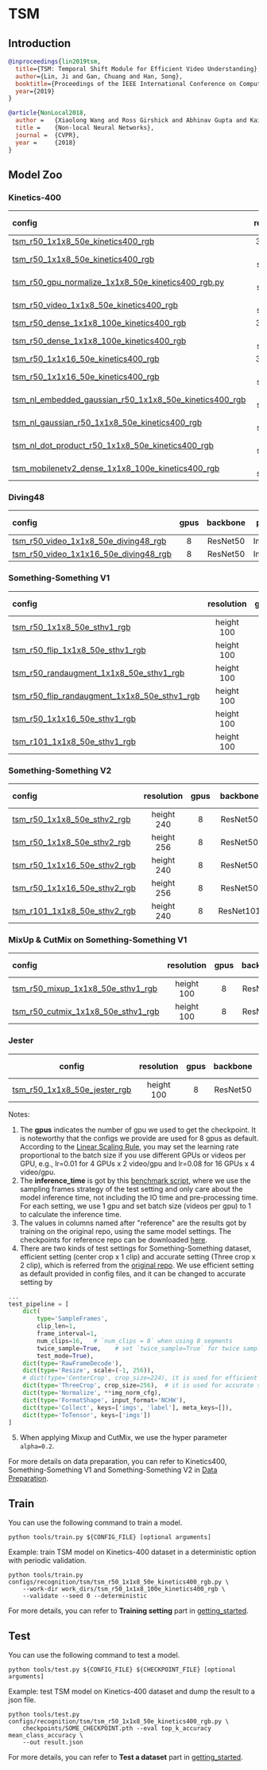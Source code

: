 # TSM

## Introduction

<!-- [ALGORITHM] -->

```BibTeX
@inproceedings{lin2019tsm,
  title={TSM: Temporal Shift Module for Efficient Video Understanding},
  author={Lin, Ji and Gan, Chuang and Han, Song},
  booktitle={Proceedings of the IEEE International Conference on Computer Vision},
  year={2019}
}
```

<!-- [BACKBONE] -->

```BibTeX
@article{NonLocal2018,
  author =   {Xiaolong Wang and Ross Girshick and Abhinav Gupta and Kaiming He},
  title =    {Non-local Neural Networks},
  journal =  {CVPR},
  year =     {2018}
}
```

## Model Zoo

### Kinetics-400

|config | resolution | gpus | backbone | pretrain | top1 acc| top5 acc | reference top1 acc | reference top5 acc | inference_time(video/s) | gpu_mem(M)| ckpt | log| json|
|:--|:--:|:--:|:--:|:--:|:--:|:--:|:--:|:--:|:--:|:--:|:--:|:--:|:--:|
|[tsm_r50_1x1x8_50e_kinetics400_rgb](/configs/recognition/tsm/tsm_r50_1x1x8_50e_kinetics400_rgb.py) |340x256|8| ResNet50| ImageNet |70.24|89.56|[70.36](https://github.com/mit-han-lab/temporal-shift-module/blob/8d53d6fda40bea2f1b37a6095279c4b454d672bd/scripts/train_tsm_kinetics_rgb_8f.sh)|[89.49](https://github.com/mit-han-lab/temporal-shift-module/blob/8d53d6fda40bea2f1b37a6095279c4b454d672bd/scripts/train_tsm_kinetics_rgb_8f.sh)|74.0 (8x1 frames)| 7079 | [ckpt](https://download.openmmlab.com/mmaction/recognition/tsm/tsm_r50_1x1x8_50e_kinetics400_rgb/tsm_r50_1x1x8_50e_kinetics400_rgb_20200607-af7fb746.pth) | [log](https://download.openmmlab.com/mmaction/recognition/tsm/tsm_r50_1x1x8_50e_kinetics400_rgb/20200607_211800.log)| [json](https://download.openmmlab.com/mmaction/recognition/tsm/tsm_r50_1x1x8_50e_kinetics400_rgb/20200607_211800.log.json)|
|[tsm_r50_1x1x8_50e_kinetics400_rgb](/configs/recognition/tsm/tsm_r50_1x1x8_50e_kinetics400_rgb.py) |short-side 256|8| ResNet50| ImageNet |70.59|89.52|x|x|x|7079|[ckpt](https://download.openmmlab.com/mmaction/recognition/tsm/tsm_r50_256p_1x1x8_50e_kinetics400_rgb/tsm_r50_256p_1x1x8_50e_kinetics400_rgb_20200726-020785e2.pth)|[log](https://download.openmmlab.com/mmaction/recognition/tsm/tsm_r50_256p_1x1x8_50e_kinetics400_rgb/20200725_031623.log)|[json](https://download.openmmlab.com/mmaction/recognition/tsm/tsm_r50_256p_1x1x8_50e_kinetics400_rgb/20200725_031623.log.json)|
|[tsm_r50_gpu_normalize_1x1x8_50e_kinetics400_rgb.py](/configs/recognition/tsm/tsm_r50_gpu_normalize_1x1x8_50e_kinetics400_rgb.py) |short-side 256|8| ResNet50| ImageNet |70.48|89.40|x|x|x|7076|[ckpt](https://download.openmmlab.com/mmaction/recognition/tsm/tsm_r50_gpu_normalize_1x1x8_50e_kinetics400_rgb/tsm_r50_gpu_normalize_1x1x8_50e_kinetics400_rgb_20210219-bf96e6cc.pth)|[log](https://download.openmmlab.com/mmaction/recognition/tsm/tsm_r50_gpu_normalize_1x1x8_50e_kinetics400_rgb/tsm_r50_gpu_normalize_1x1x8_50e_kinetics400_rgb_20210219.log)|[json](https://download.openmmlab.com/mmaction/recognition/tsm/tsm_r50_gpu_normalize_1x1x8_50e_kinetics400_rgb/tsm_r50_gpu_normalize_1x1x8_50e_kinetics400_rgb_20210219.json)|
|[tsm_r50_video_1x1x8_50e_kinetics400_rgb](/configs/recognition/tsm/tsm_r50_video_1x1x8_50e_kinetics400_rgb.py) |short-side 256|8| ResNet50| ImageNet |70.25|89.66|[70.36](https://github.com/mit-han-lab/temporal-shift-module/blob/8d53d6fda40bea2f1b37a6095279c4b454d672bd/scripts/train_tsm_kinetics_rgb_8f.sh)|[89.49](https://github.com/mit-han-lab/temporal-shift-module/blob/8d53d6fda40bea2f1b37a6095279c4b454d672bd/scripts/train_tsm_kinetics_rgb_8f.sh)|74.0 (8x1 frames)| 7077 | [ckpt]( https://download.openmmlab.com/mmaction/recognition/tsm/tsm_r50_video_1x1x8_100e_kinetics400_rgb/tsm_r50_video_1x1x8_100e_kinetics400_rgb_20200702-a77f4328.pth) | [log](https://download.openmmlab.com/mmaction/recognition/tsm/tsm_r50_video_1x1x8_100e_kinetics400_rgb/tsm_r50_video_2d_1x1x8_50e_kinetics400_rgb.log)| [json](https://download.openmmlab.com/mmaction/recognition/tsm/tsm_r50_video_1x1x8_100e_kinetics400_rgb/tsm_r50_video_2d_1x1x8_50e_kinetics400_rgb.log.json)|
|[tsm_r50_dense_1x1x8_100e_kinetics400_rgb](/configs/recognition/tsm/tsm_r50_dense_1x1x8_100e_kinetics400_rgb.py) |340x256|8x4| ResNet50 | ImageNet|72.9|90.44|[72.22](https://github.com/mit-han-lab/temporal-shift-module/tree/8d53d6fda40bea2f1b37a6095279c4b454d672bd#dense-sample)|[90.37](https://github.com/mit-han-lab/temporal-shift-module/tree/8d53d6fda40bea2f1b37a6095279c4b454d672bd#dense-sample)|11.5 (8x10 frames)| 7079 | [ckpt](https://download.openmmlab.com/mmaction/recognition/tsm/tsm_r50_dense_1x1x8_100e_kinetics400_rgb/tsm_r50_dense_1x1x8_100e_kinetics400_rgb_20200626-91a54551.pth) | [log](https://download.openmmlab.com/mmaction/recognition/tsm/tsm_r50_dense_1x1x8_100e_kinetics400_rgb/20200626_213415.log)| [json](https://download.openmmlab.com/mmaction/recognition/tsm/tsm_r50_dense_1x1x8_100e_kinetics400_rgb/20200626_213415.log.json)|
|[tsm_r50_dense_1x1x8_100e_kinetics400_rgb](/configs/recognition/tsm/tsm_r50_dense_1x1x8_100e_kinetics400_rgb.py) |short-side 256|8| ResNet50 | ImageNet|73.38|91.02|x|x|x|7079|[ckpt](https://download.openmmlab.com/mmaction/recognition/tsm/tsm_r50_dense_256p_1x1x8_100e_kinetics400_rgb/tsm_r50_dense_256p_1x1x8_100e_kinetics400_rgb_20200727-e1e0c785.pth)|[log](https://download.openmmlab.com/mmaction/recognition/tsm/tsm_r50_dense_256p_1x1x8_100e_kinetics400_rgb/20200725_032043.log)|[json](https://download.openmmlab.com/mmaction/recognition/tsm/tsm_r50_dense_256p_1x1x8_100e_kinetics400_rgb/20200725_032043.log.json)|
|[tsm_r50_1x1x16_50e_kinetics400_rgb](/configs/recognition/tsm/tsm_r50_1x1x16_50e_kinetics400_rgb.py) |340x256|8| ResNet50| ImageNet |72.09|90.37|[70.67](https://github.com/mit-han-lab/temporal-shift-module/blob/8d53d6fda40bea2f1b37a6095279c4b454d672bd/scripts/train_tsm_kinetics_rgb_16f.sh)|[89.98](https://github.com/mit-han-lab/temporal-shift-module/blob/8d53d6fda40bea2f1b37a6095279c4b454d672bd/scripts/train_tsm_kinetics_rgb_16f.sh)|47.0 (16x1 frames)| 10404  | [ckpt](https://download.openmmlab.com/mmaction/recognition/tsm/tsm_r50_1x1x16_50e_kinetics400_rgb/tsm_r50_340x256_1x1x16_50e_kinetics400_rgb_20201011-2f27f229.pth) | [log](https://download.openmmlab.com/mmaction/recognition/tsm/tsm_r50_1x1x16_50e_kinetics400_rgb/20201011_205356.log)| [json](https://download.openmmlab.com/mmaction/recognition/tsm/tsm_r50_1x1x16_50e_kinetics400_rgb/20201011_205356.log.json)|
|[tsm_r50_1x1x16_50e_kinetics400_rgb](/configs/recognition/tsm/tsm_r50_1x1x16_50e_kinetics400_rgb.py) |short-side 256|8x4| ResNet50| ImageNet |71.89|90.73|x|x|x|10398|[ckpt](https://download.openmmlab.com/mmaction/recognition/tsm/tsm_r50_256p_1x1x16_50e_kinetics400_rgb/tsm_r50_256p_1x1x16_50e_kinetics400_rgb_20201010-85645c2a.pth)|[log](https://download.openmmlab.com/mmaction/recognition/tsm/tsm_r50_256p_1x1x16_50e_kinetics400_rgb/20201010_224825.log)|[json](https://download.openmmlab.com/mmaction/recognition/tsm/tsm_r50_256p_1x1x16_50e_kinetics400_rgb/20201010_224825.log.json)|
|[tsm_nl_embedded_gaussian_r50_1x1x8_50e_kinetics400_rgb](/configs/recognition/tsm/tsm_nl_embedded_gaussian_r50_1x1x8_50e_kinetics400_rgb.py)|short-side 320|8x4| ResNet50| ImageNet |72.03|90.25|71.81|90.36|x|8931|[ckpt](https://download.openmmlab.com/mmaction/recognition/tsm/tsm_nl_embedded_gaussian_r50_1x1x8_50e_kinetics400_rgb/tsm_nl_embedded_gaussian_r50_1x1x8_50e_kinetics400_rgb_20200724-f00f1336.pth)|[log](https://download.openmmlab.com/mmaction/recognition/tsm/tsm_nl_embedded_gaussian_r50_1x1x8_50e_kinetics400_rgb/20200724_120023.log)|[json](https://download.openmmlab.com/mmaction/recognition/tsm/tsm_nl_embedded_gaussian_r50_1x1x8_50e_kinetics400_rgb/20200724_120023.log.json)|
|[tsm_nl_gaussian_r50_1x1x8_50e_kinetics400_rgb](/configs/recognition/tsm/tsm_nl_gaussian_r50_1x1x8_50e_kinetics400_rgb.py)|short-side 320|8x4| ResNet50| ImageNet |70.70|89.90|x|x|x|10125|[ckpt](https://download.openmmlab.com/mmaction/recognition/tsm/tsm_nl_gaussian_r50_1x1x8_50e_kinetics400_rgb/tsm_nl_gaussian_r50_1x1x8_50e_kinetics400_rgb_20200816-b93fd297.pth)|[log](https://download.openmmlab.com/mmaction/recognition/tsm/tsm_nl_gaussian_r50_1x1x8_50e_kinetics400_rgb/20200815_210253.log)|[json](https://download.openmmlab.com/mmaction/recognition/tsm/tsm_nl_gaussian_r50_1x1x8_50e_kinetics400_rgb/20200815_210253.log.json)|
|[tsm_nl_dot_product_r50_1x1x8_50e_kinetics400_rgb](/configs/recognition/tsm/tsm_nl_dot_product_r50_1x1x8_50e_kinetics400_rgb.py)|short-side 320|8x4|ResNet50| ImageNet |71.60|90.34|x|x|x|8358|[ckpt](https://download.openmmlab.com/mmaction/recognition/tsm/tsm_nl_dot_product_r50_1x1x8_50e_kinetics400_rgb/tsm_nl_dot_product_r50_1x1x8_50e_kinetics400_rgb_20200724-d8ad84d2.pth)|[log](https://download.openmmlab.com/mmaction/recognition/tsm/tsm_nl_dot_product_r50_1x1x8_50e_kinetics400_rgb/20200723_220442.log)|[json](https://download.openmmlab.com/mmaction/recognition/tsm/tsm_nl_dot_product_r50_1x1x8_50e_kinetics400_rgb/20200723_220442.log.json)|
|[tsm_mobilenetv2_dense_1x1x8_100e_kinetics400_rgb](/configs/recognition/tsm/tsm_mobilenetv2_dense_1x1x8_100e_kinetics400_rgb.py)|short-side 320|8|MobileNetV2| ImageNet |68.46|88.64|x|x|x|3385|[ckpt](https://download.openmmlab.com/mmaction/recognition/tsm/tsm_mobilenetv2_dense_1x1x8_100e_kinetics400_rgb/tsm_mobilenetv2_dense_320p_1x1x8_100e_kinetics400_rgb_20210202-61135809.pth)|[log](https://download.openmmlab.com/mmaction/recognition/tsm/tsm_mobilenetv2_dense_1x1x8_100e_kinetics400_rgb/20210129_024936.log)|[json](https://download.openmmlab.com/mmaction/recognition/tsm/tsm_mobilenetv2_dense_1x1x8_100e_kinetics400_rgb/20210129_024936.log.json)|

### Diving48

|config | gpus | backbone | pretrain | top1 acc| top5 acc | gpu_mem(M) | ckpt | log| json|
|:--|:--:|:--:|:--:|:--:|:--:|:--:|:--:|:--:|:--:|
|[tsm_r50_video_1x1x8_50e_diving48_rgb](/configs/recognition/tsm/tsm_r50_video_1x1x8_50e_diving48_rgb.py)| 8 | ResNet50 | ImageNet | 75.99 | 97.16 | 7070 | [ckpt](https://download.openmmlab.com/mmaction/recognition/tsm/tsm_r50_video_1x1x8_50e_diving48_rgb/tsm_r50_video_1x1x8_50e_diving48_rgb_20210426-aba5aa3d.pth) | [log](https://download.openmmlab.com/mmaction/recognition/tsm/tsm_r50_video_1x1x8_50e_diving48_rgb/20210426_012424.log) | [json](https://download.openmmlab.com/mmaction/recognition/tsm/tsm_r50_video_1x1x8_50e_diving48_rgb/20210426_012424.log.json)|
|[tsm_r50_video_1x1x16_50e_diving48_rgb](/configs/recognition/tsm/tsm_r50_video_1x1x16_50e_diving48_rgb.py)| 8 | ResNet50 | ImageNet | 81.62 | 97.66 | 7070 | [ckpt](https://download.openmmlab.com/mmaction/recognition/tsm/tsm_r50_video_1x1x16_50e_diving48_rgb/tsm_r50_video_1x1x16_50e_diving48_rgb_20210426-aa9631c0.pth) | [log](https://download.openmmlab.com/mmaction/recognition/tsm/tsm_r50_video_1x1x16_50e_diving48_rgb/20210426_012823.log) | [json](https://download.openmmlab.com/mmaction/recognition/tsm/tsm_r50_video_1x1x16_50e_diving48_rgb/20210426_012823.log.json)|

### Something-Something V1

|config | resolution | gpus | backbone| pretrain | top1 acc (efficient/accurate)| top5 acc (efficient/accurate)| reference top1 acc (efficient/accurate)| reference top5 acc (efficient/accurate)| gpu_mem(M)  | ckpt | log| json|
|:--|:--:|:--:|:--:|:--:|:--:|:--:|:--:|:--:|:--:|:--:|:--:|:--:|
|[tsm_r50_1x1x8_50e_sthv1_rgb](/configs/recognition/tsm/tsm_r50_1x1x8_50e_sthv1_rgb.py) |height 100|8| ResNet50 | ImageNet| 45.58 / 47.70|75.02 / 76.12|[45.50 / 47.33](https://github.com/mit-han-lab/temporal-shift-module/tree/8d53d6fda40bea2f1b37a6095279c4b454d672bd#training)|[74.34 / 76.60](https://github.com/mit-han-lab/temporal-shift-module/tree/8d53d6fda40bea2f1b37a6095279c4b454d672bd#training)| 7077| [ckpt](https://download.openmmlab.com/mmaction/recognition/tsm/tsm_r50_1x1x8_50e_sthv1_rgb/tsm_r50_1x1x8_50e_sthv1_rgb_20210203-01dce462.pth) | [log](https://download.openmmlab.com/mmaction/recognition/tsm/tsm_r50_1x1x8_50e_sthv1_rgb/20210203_150227.log)| [json](https://download.openmmlab.com/mmaction/recognition/tsm/tsm_r50_1x1x8_50e_sthv1_rgb/20210203_150227.log.json)|
|[tsm_r50_flip_1x1x8_50e_sthv1_rgb](/configs/recognition/tsm/tsm_r50_flip_1x1x8_50e_sthv1_rgb.py) |height 100|8| ResNet50 | ImageNet| 47.10 / 48.51|76.02 / 77.56|[45.50 / 47.33](https://github.com/mit-han-lab/temporal-shift-module/tree/8d53d6fda40bea2f1b37a6095279c4b454d672bd#training)|[74.34 / 76.60](https://github.com/mit-han-lab/temporal-shift-module/tree/8d53d6fda40bea2f1b37a6095279c4b454d672bd#training)| 7077| [ckpt](https://download.openmmlab.com/mmaction/recognition/tsm/tsm_r50_flip_1x1x8_50e_sthv1_rgb/tsm_r50_flip_1x1x8_50e_sthv1_rgb_20210203-12596f16.pth) | [log](https://download.openmmlab.com/mmaction/recognition/tsm/tsm_r50_flip_1x1x8_50e_sthv1_rgb/20210203_145829.log)| [json](https://download.openmmlab.com/mmaction/recognition/tsm/tsm_r50_flip_1x1x8_50e_sthv1_rgb/20210203_145829.log.json)|
|[tsm_r50_randaugment_1x1x8_50e_sthv1_rgb](/configs/recognition/tsm/tsm_r50_randaugment_1x1x8_50e_sthv1_rgb.py) |height 100|8| ResNet50 | ImageNet| 47.16 / 48.90|76.07 / 77.92|[45.50 / 47.33](https://github.com/mit-han-lab/temporal-shift-module/tree/8d53d6fda40bea2f1b37a6095279c4b454d672bd#training)|[74.34 / 76.60](https://github.com/mit-han-lab/temporal-shift-module/tree/8d53d6fda40bea2f1b37a6095279c4b454d672bd#training)| 7077| [ckpt](https://download.openmmlab.com/mmaction/recognition/tsm/tsm_r50_randaugment_1x1x8_50e_sthv1_rgb/tsm_r50_randaugment_1x1x8_50e_sthv1_rgb_20210324-481268d9.pth) | [log](https://download.openmmlab.com/mmaction/recognition/tsm/tsm_r50_randaugment_1x1x8_50e_sthv1_rgb/tsm_r50_randaugment_1x1x8_50e_sthv1_rgb.log)| [json](https://download.openmmlab.com/mmaction/recognition/tsm/tsm_r50_randaugment_1x1x8_50e_sthv1_rgb/tsm_r50_randaugment_1x1x8_50e_sthv1_rgb.json)|
|[tsm_r50_flip_randaugment_1x1x8_50e_sthv1_rgb](/configs/recognition/tsm/tsm_r50_flip_randaugment_1x1x8_50e_sthv1_rgb.py) |height 100|8| ResNet50 | ImageNet| 47.85 / 50.31|76.78 / 78.18|[45.50 / 47.33](https://github.com/mit-han-lab/temporal-shift-module/tree/8d53d6fda40bea2f1b37a6095279c4b454d672bd#training)|[74.34 / 76.60](https://github.com/mit-han-lab/temporal-shift-module/tree/8d53d6fda40bea2f1b37a6095279c4b454d672bd#training)| 7077| [ckpt](https://download.openmmlab.com/mmaction/recognition/tsm/tsm_r50_flip_randaugment_1x1x8_50e_sthv1_rgb/tsm_r50_flip_randaugment_1x1x8_50e_sthv1_rgb_20210324-76937692.pth) | [log](https://download.openmmlab.com/mmaction/recognition/tsm/tsm_r50_flip_randaugment_1x1x8_50e_sthv1_rgb/tsm_r50_flip_randaugment_1x1x8_50e_sthv1_rgb.log)| [json](https://download.openmmlab.com/mmaction/recognition/tsm/tsm_r50_flip_randaugment_1x1x8_50e_sthv1_rgb/tsm_r50_flip_randaugment_1x1x8_50e_sthv1_rgb.json)|
|[tsm_r50_1x1x16_50e_sthv1_rgb](/configs/recognition/tsm/tsm_r50_1x1x16_50e_sthv1_rgb.py)|height 100|8| ResNet50 | ImageNet|47.62 / 49.28|76.63 / 77.82|[47.05 / 48.61](https://github.com/mit-han-lab/temporal-shift-module/tree/8d53d6fda40bea2f1b37a6095279c4b454d672bd#training)|[76.40 / 77.96](https://github.com/mit-han-lab/temporal-shift-module/tree/8d53d6fda40bea2f1b37a6095279c4b454d672bd#training)|10390|[ckpt](https://download.openmmlab.com/mmaction/recognition/tsm/tsm_r50_1x1x16_50e_sthv1_rgb/tsm_r50_1x1x16_50e_sthv1_rgb_20201010-17fa49f6.pth)|[log](https://download.openmmlab.com/mmaction/recognition/tsm/tsm_r50_1x1x16_50e_sthv1_rgb/20201010_221240.log)|[json](https://download.openmmlab.com/mmaction/recognition/tsm/tsm_r50_1x1x16_50e_sthv1_rgb/20201010_221240.log.json)|
|[tsm_r101_1x1x8_50e_sthv1_rgb](/configs/recognition/tsm/tsm_r101_1x1x8_50e_sthv1_rgb.py)|height 100|8| ResNet50 | ImageNet|45.72 / 48.43|74.67 / 76.72|[46.64 / 48.13](https://github.com/mit-han-lab/temporal-shift-module/tree/8d53d6fda40bea2f1b37a6095279c4b454d672bd#training)|[75.40 / 77.31](https://github.com/mit-han-lab/temporal-shift-module/tree/8d53d6fda40bea2f1b37a6095279c4b454d672bd#training)|9800|[ckpt](https://download.openmmlab.com/mmaction/recognition/tsm/tsm_r101_1x1x8_50e_sthv1_rgb/tsm_r101_1x1x8_50e_sthv1_rgb_20201010-43fedf2e.pth)|[log](https://download.openmmlab.com/mmaction/recognition/tsm/tsm_r101_1x1x8_50e_sthv1_rgb/20201010_224055.log)|[json](https://download.openmmlab.com/mmaction/recognition/tsm/tsm_r101_1x1x8_50e_sthv1_rgb/20201010_224055.log.json)|

### Something-Something V2

|config | resolution | gpus | backbone | pretrain| top1 acc (efficient/accurate)| top5 acc (efficient/accurate)|  reference top1 acc (efficient/accurate)| reference top5 acc (efficient/accurate)| gpu_mem(M)  | ckpt | log| json|
|:--|:--:|:--:|:--:|:--:|:--:|:--:|:--:|:--:|:--:|:--:|:--:|:--:|
|[tsm_r50_1x1x8_50e_sthv2_rgb](/configs/recognition/tsm/tsm_r50_1x1x8_50e_sthv2_rgb.py) |height 240|8| ResNet50| ImageNet |57.86 / 61.12|84.67 / 86.26|[57.98 / 60.69](https://github.com/mit-han-lab/temporal-shift-module/tree/8d53d6fda40bea2f1b37a6095279c4b454d672bd#training)|[84.57 / 86.28](https://github.com/mit-han-lab/temporal-shift-module/tree/8d53d6fda40bea2f1b37a6095279c4b454d672bd#training)| 7069 | [ckpt](https://download.openmmlab.com/mmaction/recognition/tsm/tsm_r50_1x1x8_50e_sthv2_rgb/tsm_r50_1x1x8_50e_sthv2_rgb_20200912-033c4ac6.pth)|[log](https://download.openmmlab.com/mmaction/recognition/tsm/tsm_r50_1x1x8_50e_sthv2_rgb/20200912_140737.log)|[json](https://download.openmmlab.com/mmaction/recognition/tsm/tsm_r50_1x1x8_50e_sthv2_rgb/20200912_140737.log.json)|
|[tsm_r50_1x1x8_50e_sthv2_rgb](/configs/recognition/tsm/tsm_r50_1x1x8_50e_sthv2_rgb.py) |height 256|8| ResNet50| ImageNet |60.79 / 63.84|86.60 / 88.30|[xx / 61.2](https://github.com/mit-han-lab/temporal-shift-module/tree/8d53d6fda40bea2f1b37a6095279c4b454d672bd#training)|[xx / xx](https://github.com/mit-han-lab/temporal-shift-module/tree/8d53d6fda40bea2f1b37a6095279c4b454d672bd#training)| 7069 | [ckpt](https://download.openmmlab.com/mmaction/recognition/tsm/tsm_r50_1x1x8_50e_sthv2_rgb/tsm_r50_256h_1x1x8_50e_sthv2_rgb_20210401-df97f3e1.pth) | [log](https://download.openmmlab.com/mmaction/recognition/tsm/tsm_r50_1x1x8_50e_sthv2_rgb/20210401_143656.log) | [json](https://download.openmmlab.com/mmaction/recognition/tsm/tsm_r50_1x1x8_50e_sthv2_rgb/20210401_143656.log.json)|
|[tsm_r50_1x1x16_50e_sthv2_rgb](/configs/recognition/tsm/tsm_r50_1x1x16_50e_sthv2_rgb.py) |height 240|8| ResNet50| ImageNet |59.93 / 62.04|86.10 / 87.35|[58.90 / 60.98](https://github.com/mit-han-lab/temporal-shift-module/tree/8d53d6fda40bea2f1b37a6095279c4b454d672bd#training)|[85.29 / 86.60](https://github.com/mit-han-lab/temporal-shift-module/tree/8d53d6fda40bea2f1b37a6095279c4b454d672bd#training)| 10400| [ckpt](https://download.openmmlab.com/mmaction/recognition/tsm/tsm_r50_1x1x16_50e_sthv2_rgb/tsm_r50_1x1x16_50e_sthv2_rgb_20201010-16469c6f.pth) | [log](https://download.openmmlab.com/mmaction/recognition/tsm/tsm_r50_1x1x16_50e_sthv2_rgb/20201010_224215.log)| [json](https://download.openmmlab.com/mmaction/recognition/tsm/tsm_r50_1x1x16_50e_sthv2_rgb/20201010_224215.log.json)|
|[tsm_r50_1x1x16_50e_sthv2_rgb](/configs/recognition/tsm/tsm_r50_1x1x8_50e_sthv2_rgb.py) |height 256|8| ResNet50| ImageNet |61.06 / 63.19|86.66 / 87.93|[xx / 63.1](https://github.com/mit-han-lab/temporal-shift-module/tree/8d53d6fda40bea2f1b37a6095279c4b454d672bd#training)|[xx / xx](https://github.com/mit-han-lab/temporal-shift-module/tree/8d53d6fda40bea2f1b37a6095279c4b454d672bd#training)| 10400 | [ckpt](https://download.openmmlab.com/mmaction/recognition/tsm/tsm_r50_1x1x16_50e_sthv2_rgb/tsm_r50_256h_1x1x16_50e_sthv2_rgb_20210331-0a45549c.pth) | [log](https://download.openmmlab.com/mmaction/recognition/tsm/tsm_r50_1x1x16_50e_sthv2_rgb/20210331_134458.log) | [json](https://download.openmmlab.com/mmaction/recognition/tsm/tsm_r50_1x1x16_50e_sthv2_rgb/20210331_134458.log.json)|
|[tsm_r101_1x1x8_50e_sthv2_rgb](/configs/recognition/tsm/tsm_r101_1x1x8_50e_sthv2_rgb.py) |height 240|8| ResNet101 | ImageNet|58.59 / 61.51|85.07 / 86.90|[58.89 / 61.36](https://github.com/mit-han-lab/temporal-shift-module/tree/8d53d6fda40bea2f1b37a6095279c4b454d672bd#training)|[85.14 / 87.00](https://github.com/mit-han-lab/temporal-shift-module/tree/8d53d6fda40bea2f1b37a6095279c4b454d672bd#training)| 9784 | [ckpt](https://download.openmmlab.com/mmaction/recognition/tsm/tsm_r101_1x1x8_50e_sthv2_rgb/tsm_r101_1x1x8_50e_sthv2_rgb_20201010-98cdedb8.pth) | [log](https://download.openmmlab.com/mmaction/recognition/tsm/tsm_r101_1x1x8_50e_sthv2_rgb/20201010_224100.log)| [json](https://download.openmmlab.com/mmaction/recognition/tsm/tsm_r101_1x1x8_50e_sthv2_rgb/20201010_224100.log.json)|

### MixUp & CutMix on Something-Something V1

| config                                                       | resolution | gpus | backbone | pretrain | top1 acc (efficient/accurate) | top5 acc (efficient/accurate) | delta top1 acc (efficient/accurate) | delta top5 acc (efficient/accurate) |                             ckpt                             |                             log                              |                             json                             |
| :----------------------------------------------------------- | :--------: | :--: | :------: | :------: | :---------------------------: | :---------------------------: | :---------------------------------: | :---------------------------------: | :----------------------------------------------------------: | :----------------------------------------------------------: | :----------------------------------------------------------: |
| [tsm_r50_mixup_1x1x8_50e_sthv1_rgb](/configs/recognition/tsm/tsm_r50_mixup_1x1x8_50e_sthv1_rgb.py) | height 100 |  8   | ResNet50 | ImageNet |         46.35 / 48.49         |         75.07 / 76.88         |            +0.77 / +0.79            |            +0.05 / +0.70            | [ckpt](https://download.openmmlab.com/mmaction/recognition/tsm/tsm_r50_mixup_1x1x8_50e_sthv1_rgb/tsm_r50_mixup_1x1x8_50e_sthv1_rgb-9eca48e5.pth) | [log](https://download.openmmlab.com/mmaction/recognition/tsm/tsm_r50_mixup_1x1x8_50e_sthv1_rgb/tsm_r50_mixup_1x1x8_50e_sthv1_rgb.log) | [json](https://download.openmmlab.com/mmaction/recognition/tsm/tsm_r50_mixup_1x1x8_50e_sthv1_rgb/tsm_r50_mixup_1x1x8_50e_sthv1_rgb.json) |
| [tsm_r50_cutmix_1x1x8_50e_sthv1_rgb](/configs/recognition/tsm/tsm_r50_cutmix_1x1x8_50e_sthv1_rgb.py) | height 100 |  8   | ResNet50 | ImageNet |         45.92 / 47.46         |         75.23 / 76.71         |            +0.34 / -0.24            |            +0.21 / +0.59            | [ckpt](https://download.openmmlab.com/mmaction/recognition/tsm/tsm_r50_cutmix_1x1x8_50e_sthv1_rgb/tsm_r50_cutmix_1x1x8_50e_sthv1_rgb-34934615.pth) | [log](https://download.openmmlab.com/mmaction/recognition/tsm/tsm_r50_cutmix_1x1x8_50e_sthv1_rgb/tsm_r50_cutmix_1x1x8_50e_sthv1_rgb.log) | [json](https://download.openmmlab.com/mmaction/recognition/tsm/tsm_r50_cutmix_1x1x8_50e_sthv1_rgb/tsm_r50_cutmix_1x1x8_50e_sthv1_rgb.json) |

### Jester

| config                                                       | resolution | gpus | backbone | pretrain | top1 acc (efficient/accurate) |                             ckpt                             |                             log                              |                             json                             |
| ------------------------------------------------------------ | :--------: | :--: | :------: | :------: | :---------------------------: | :----------------------------------------------------------: | :----------------------------------------------------------: | :----------------------------------------------------------: |
| [tsm_r50_1x1x8_50e_jester_rgb](/configs/recognition/tsm/tsm_r50_1x1x8_50e_jester_rgb.py) | height 100 |  8   | ResNet50 | ImageNet |          96.5 / 97.2          | [ckpt](https://download.openmmlab.com/mmaction/recognition/tsm/tsm_r50_1x1x8_50e_jester_rgb/tsm_r50_1x1x8_50e_jester_rgb-c799267e.pth) | [log](https://download.openmmlab.com/mmaction/recognition/tsm/tsm_r50_1x1x8_50e_jester_rgb/tsm_r50_1x1x8_50e_jester_rgb.log) | [json](https://download.openmmlab.com/mmaction/recognition/tsm/tsm_r50_1x1x8_50e_jester_rgb/tsm_r50_1x1x8_50e_jester_rgb.json) |

Notes:

1. The **gpus** indicates the number of gpu we used to get the checkpoint. It is noteworthy that the configs we provide are used for 8 gpus as default.
   According to the [Linear Scaling Rule](https://arxiv.org/abs/1706.02677), you may set the learning rate proportional to the batch size if you use different GPUs or videos per GPU,
   e.g., lr=0.01 for 4 GPUs x 2 video/gpu and lr=0.08 for 16 GPUs x 4 video/gpu.
2. The **inference_time** is got by this [benchmark script](/tools/analysis/benchmark.py), where we use the sampling frames strategy of the test setting and only care about the model inference time,
   not including the IO time and pre-processing time. For each setting, we use 1 gpu and set batch size (videos per gpu) to 1 to calculate the inference time.
3. The values in columns named after "reference" are the results got by training on the original repo, using the same model settings. The checkpoints for reference repo can be downloaded [here](https://download.openmmlab.com/mmaction/recognition/tsm/tsm_reference_ckpt.rar).
4. There are two kinds of test settings for Something-Something dataset, efficient setting (center crop x 1 clip) and accurate setting (Three crop x 2 clip), which is referred from the [original repo](https://github.com/mit-han-lab/temporal-shift-module/tree/8d53d6fda40bea2f1b37a6095279c4b454d672bd).
   We use efficient setting as default provided in config files, and it can be changed to accurate setting by

```python
...
test_pipeline = [
    dict(
        type='SampleFrames',
        clip_len=1,
        frame_interval=1,
        num_clips=16,   # `num_clips = 8` when using 8 segments
        twice_sample=True,    # set `twice_sample=True` for twice sample in accurate setting
        test_mode=True),
    dict(type='RawFrameDecode'),
    dict(type='Resize', scale=(-1, 256)),
    # dict(type='CenterCrop', crop_size=224), it is used for efficient setting
    dict(type='ThreeCrop', crop_size=256),  # it is used for accurate setting
    dict(type='Normalize', **img_norm_cfg),
    dict(type='FormatShape', input_format='NCHW'),
    dict(type='Collect', keys=['imgs', 'label'], meta_keys=[]),
    dict(type='ToTensor', keys=['imgs'])
]
```

5. When applying Mixup and CutMix, we use the hyper parameter `alpha=0.2`.

For more details on data preparation, you can refer to Kinetics400, Something-Something V1 and Something-Something V2 in [Data Preparation](/docs/data_preparation.md).

## Train

You can use the following command to train a model.

```shell
python tools/train.py ${CONFIG_FILE} [optional arguments]
```

Example: train TSM model on Kinetics-400 dataset in a deterministic option with periodic validation.

```shell
python tools/train.py configs/recognition/tsm/tsm_r50_1x1x8_50e_kinetics400_rgb.py \
    --work-dir work_dirs/tsm_r50_1x1x8_100e_kinetics400_rgb \
    --validate --seed 0 --deterministic
```

For more details, you can refer to **Training setting** part in [getting_started](/docs/getting_started.md#training-setting).

## Test

You can use the following command to test a model.

```shell
python tools/test.py ${CONFIG_FILE} ${CHECKPOINT_FILE} [optional arguments]
```

Example: test TSM model on Kinetics-400 dataset and dump the result to a json file.

```shell
python tools/test.py configs/recognition/tsm/tsm_r50_1x1x8_50e_kinetics400_rgb.py \
    checkpoints/SOME_CHECKPOINT.pth --eval top_k_accuracy mean_class_accuracy \
    --out result.json
```

For more details, you can refer to **Test a dataset** part in [getting_started](/docs/getting_started.md#test-a-dataset).
